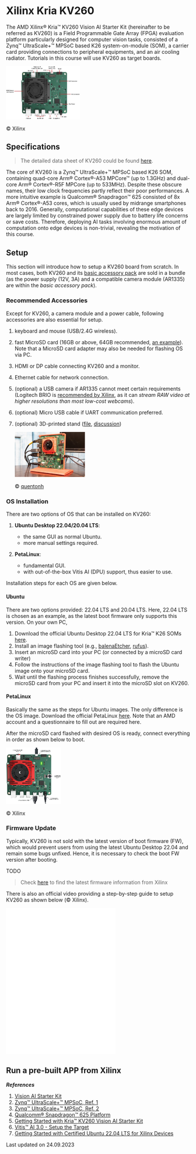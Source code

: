 # Xilinx Kria KV260

The AMD Xilinx&reg; Kria&trade; KV260 Vision AI Starter Kit (hereinafter to be referred as KV260) is a Field Programmable Gate Array (FPGA) evaluation platform particularly designed for computer vision tasks, consisted of a Zynq&trade; UltraScale+&trade; MPSoC based K26 system-on-module (SOM), a carrier card providing connections to peripheral equipments, and an air cooling radiator. Tutorials in this course will use KV260 as target boards.

<img src="./image/1685577413379.JPG" width = "40%" alt="&copy; Xilinx" align=center/>

&copy; Xilinx

## Specifications

> The detailed data sheet of KV260 could be found [here](https://docs.xilinx.com/r/en-US/ds986-kv260-starter-kit/Summary).

The core of KV260 is a Zynq&trade; UltraScale+&trade; MPSoC based K26 SOM, containing quad-core Arm&reg; Cortex&reg;-A53 MPCore&trade; (up to 1.3GHz) and dual-core Arm&reg; Cortex&reg;-R5F MPCore (up to 533MHz). Despite these obscure names, their low clock frequencies partly reflect their poor performances. A more intuitive example is Qualcomm&reg; Snapdragon&trade; 625 consisted of 8x Arm&reg; Cortex&reg;-A53 cores, which is usually used by midrange smartphones back to 2016. Generally, computational capabilities of these edge devices are largely limited by constrained power supply due to battery life concerns or save costs. Therefore, deploying AI tasks involving enormous amount of computation onto edge devices is non-trivial, revealing the motivation of this course.

## Setup

This section will introduce how to setup a KV260 board from scratch. In most cases, both KV260 and its [basic accessory pack](https://www.xilinx.com/products/som/kria/kv260-vision-starter-kit/basic-accessory-pack.html) are sold in a bundle (as the power supply (12V, 3A) and a compatible camera module (AR1335) are within the *basic accessory pack*).

### Recommended Accessories

Except for KV260, a camera module and a power cable, following accessories are also essential for setup.

1. keyboard and mouse (USB/2.4G wireless).

2. fast MicroSD card (16GB or above, 64GB recommended, [an example](https://www.westerndigital.com/de-de/products/memory-cards/sandisk-extreme-pro-uhs-i-microsd#SDSQXCU-064G-GN6MA)). Note that a MicroSD card adapter may also be needed for flashing OS via PC.

3. HDMI or DP cable connecting KV260 and a monitor.

4. Ethernet cable for network connection.

5. (optional) a USB camera if AR1335 cannot meet certain requirements (Logitech BRIO is [recommended by Xilinx](https://xilinx.github.io/Vitis-AI/3.0/html/docs/quickstart/mpsoc.html#setup-the-target), as it can *stream RAW video at higher resolutions than most low-cost webcams*).

6. (optional) Micro USB cable if UART communication preferred.

7. (optional) 3D-printed stand ([file](https://www.thingiverse.com/thing:4886199), [discussion](https://support.xilinx.com/s/question/0D52E00006hpR6wSAE/kv260-starter-kit-3d-printed-holder?language=en_US))

    <img src="./image/featured_preview_Xilinx-Kria-KV-260-Vision-AI-Starter-Kit-Running-1.JPG" width = "40%" alt="&copy; Xilinx" align=center/>

    &copy; [quentonh](https://www.thingiverse.com/quentonh/designs)

### OS Installation

There are two options of OS that can be installed on KV260:

1. **Ubuntu Desktop 22.04/20.04 LTS**:
    - the same GUI as normal Ubuntu.
    - more manual settings required.

2. **PetaLinux**:
    - fundamental GUI.
    - with out-of-the-box Vitis AI (DPU) support, thus easier to use.

Installation steps for each OS are given below.

#### Ubuntu

There are two options provided: 22.04 LTS and 20.04 LTS. Here, 22.04 LTS is chosen as an example, as the latest boot firmware only supports this version. On your own PC,

1. Download the official Ubuntu Desktop 22.04 LTS for Kria&trade; K26 SOMs [here](https://ubuntu.com/download/amd).
2. Install an image flashing tool (e.g., [balenaEtcher](https://etcher.balena.io/), [rufus](https://rufus.ie/)).
3. Insert an microSD card into your PC (or connected by a microSD card writer)
4. Follow the instructions of the image flashing tool to flash the Ubuntu image onto your microSD card.
5. Wait until the flashing process finishes successfully, remove the microSD card from your PC and insert it into the microSD slot on KV260.

#### PetaLinux

Basically the same as the steps for Ubuntu images. The only difference is the OS image. Download the official PetaLinux [here](https://www.xilinx.com/member/forms/download/design-license-xef.html?filename=xilinx-kv260-dpu-v2022.2-v3.0.0.img.gz). Note that an AMD account and a questionnaire to fill out are required here.

After the microSD card flashed with desired OS is ready, connect everything in order as shown below to boot.

<img src="./image/kria_setup.PNG" width = "30%" alt="&copy; Xilinx" align=center/>

&copy; Xilinx


### Firmware Update

Typically, KV260 is not sold with the latest version of boot firmware (FW), which would prevent users from using the latest Ubuntu Desktop 22.04 and remain some bugs unfixed. Hence, it is necessary to check the boot FW version after booting.

TODO


> Check [here](https://xilinx-wiki.atlassian.net/wiki/spaces/A/pages/1641152513/Kria+SOMs+Starter+Kits#K26-Boot-Firmware-Updates) to find the latest firmware information from Xilinx

There is also an official video providing a step-by-step guide to setup KV260 as shown below (&copy; Xilinx).
<iframe src='//players.brightcove.net/17209957001/SywTPUVC_default/index.html?videoId=6249418456001' allowfullscreen frameborder=0 height="400"></iframe>

## Run a pre-built APP from Xilinx




***References***

1. [Vision AI Starter Kit](https://www.xilinx.com/products/som/kria/kv260-vision-starter-kit.html)
2. [Zynq&trade; UltraScale+&trade; MPSoC, Ref. 1](https://www.xilinx.com/products/silicon-devices/soc/zynq-ultrascale-mpsoc.html#productTable)
3. [Zynq&trade; UltraScale+&trade; MPSoC, Ref. 2](https://docs.xilinx.com/v/u/en-US/zynq-ultrascale-plus-product-selection-guide)
4. [Qualcomm&reg; Snapdragon&trade; 625 Platform](https://www.qualcomm.com/products/mobile/snapdragon/smartphones/snapdragon-6-series-mobile-platforms/snapdragon-625-mobile-platform#Overview)
5. [Getting Started with Kria&trade; KV260 Vision AI Starter Kit](https://www.xilinx.com/products/som/kria/kv260-vision-starter-kit/kv260-getting-started/getting-started.html)
6. [Vitis&trade; AI 3.0 - Setup the Target](https://xilinx.github.io/Vitis-AI/3.0/html/docs/quickstart/mpsoc.html#setup-the-target)
7. [Getting Started with Certified Ubuntu 22.04 LTS for Xilinx Devices]()

Last updated on 24.09.2023
